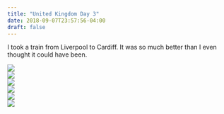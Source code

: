 ```yaml
---
title: "United Kingdom Day 3"
date: 2018-09-07T23:57:56-04:00
draft: false
---
```


<link href="/styles/common.css" rel="stylesheet">

<div class="content-shadow-container center-title-container">
    <p>I took a train from Liverpool to Cardiff. It was so much better than I even thought it could have been.</p>
</div>

<div class="content-shadow-container">
    <a href="https://imagizer.imageshack.com/v2/640x480q90/921/yROi01.jpg" target="_blank">
        <img src="https://imagizer.imageshack.com/v2/640x480q90/921/yROi01.jpg"/>
    </a>
</div>

<div class="content-shadow-container">
    <a href="https://imagizer.imageshack.com/v2/640x480q90/922/a0UPNd.jpg" target="_blank">
        <img src="https://imagizer.imageshack.com/v2/640x480q90/922/a0UPNd.jpg"/>
    </a>
</div>

<div class="content-shadow-container">
    <a href="https://imagizer.imageshack.com/v2/640x480q90/924/WSe4TO.jpg" target="_blank">
        <img src="https://imagizer.imageshack.com/v2/640x480q90/924/WSe4TO.jpg"/>
    </a>
</div>

<div class="content-shadow-container">
    <a href="https://imagizer.imageshack.com/v2/640x480q90/922/MpKPcF.jpg" target="_blank">
        <img src="https://imagizer.imageshack.com/v2/640x480q90/922/MpKPcF.jpg"/>
    </a>
</div>

<div class="content-shadow-container">
    <a href="https://imagizer.imageshack.com/v2/640x480q90/924/7JA2Uu.jpg" target="_blank">
        <img src="https://imagizer.imageshack.com/v2/640x480q90/924/7JA2Uu.jpg"/>
    </a>
</div>

<div class="content-long-shadow-container">
    <a href="https://imagizer.imageshack.com/v2/640x480q90/922/SkExBV.jpg" target="_blank">
        <img src="https://imagizer.imageshack.com/v2/640x480q90/922/SkExBV.jpg"/>
    </a>
</div>
